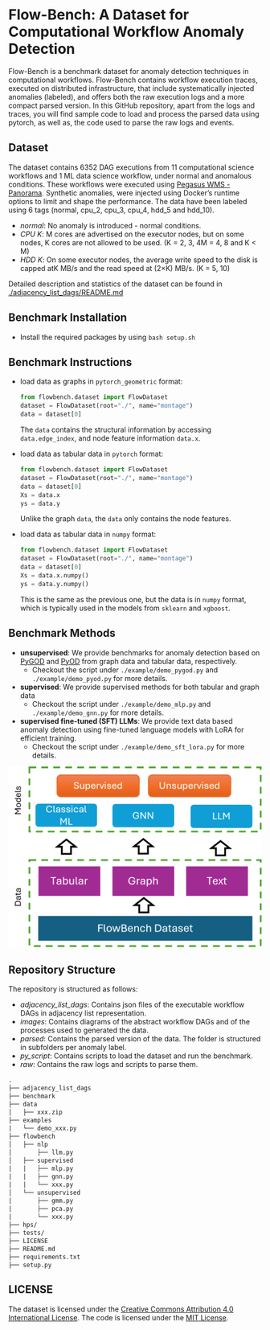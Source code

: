 # Flow-Bench: A Dataset for Computational Workflow Anomaly Detection

Flow-Bench is a benchmark dataset for anomaly detection techniques in computational workflows.
Flow-Bench contains workflow execution traces, executed on distributed infrastructure, that include systematically injected anomalies (labeled), and offers both the raw execution logs and a more compact parsed version. 
In this GitHub repository, apart from the logs and traces, you will find sample code to load and process the parsed data using pytorch, as well as, the code used to parse the raw logs and events.

## Dataset

The dataset contains 6352 DAG executions from 11 computational science workflows and 1 ML data science workflow, under normal and anomalous conditions. These workflows were executed using [Pegasus WMS - Panorama](https://github.com/pegasus-isi/pegasus/tree/panorama). Synthetic anomalies, were injected using Docker’s runtime options to limit and shape the performance. The data have been labeled using 6 tags (normal, cpu_2, cpu_3, cpu_4, hdd_5 and hdd_10).

- *normal*: No anomaly is introduced - normal conditions.
- *CPU K*: M cores are advertised on the executor nodes, but on some nodes, K cores are not allowed to be used. (K = 2, 3, 4M = 4, 8 and K < M)
- *HDD K*: On some executor nodes, the average write speed to the disk is capped atK MB/s and the read speed at (2×K) MB/s. (K = 5, 10)

Detailed description and statistics of the dataset can be found in [./adjacency_list_dags/README.md](./adjacency_list_dags/README.md)

## Benchmark Installation

* Install the required packages by using `bash setup.sh`

## Benchmark Instructions

* load data as graphs in `pytorch_geometric` format:
  
  ```python
  from flowbench.dataset import FlowDataset
  dataset = FlowDataset(root="./", name="montage")
  data = dataset[0]
  ```
  
  The `data` contains the structural information by accessing `data.edge_index`, and node feature information `data.x`.

* load data as tabular data in `pytorch` format:

  ```python
  from flowbench.dataset import FlowDataset
  dataset = FlowDataset(root="./", name="montage")
  data = dataset[0]
  Xs = data.x
  ys = data.y
  ```

  Unlike the graph `data`, the `data` only contains the node features.

* load data as tabular data in `numpy` format:

  ```python
  from flowbench.dataset import FlowDataset
  dataset = FlowDataset(root="./", name="montage")
  data = dataset[0]
  Xs = data.x.numpy()
  ys = data.y.numpy()
  ```

  This is the same as the previous one, but the data is in `numpy` format, which is typically used in the models from `sklearn` and `xgboost`.

## Benchmark Methods

* __unsupervised__: We provide benchmarks for anomaly detection based on [PyGOD](https://docs.pygod.org/en/latest/index.html) and [PyOD](https://pyod.readthedocs.io/en/latest/index.html) from graph data and tabular data, respectively.
  * Checkout the script under `./example/demo_pygod.py` and `./example/demo_pyod.py` for more details.
* __supervised__: We provide supervised methods for both tabular and graph data
  * Checkout the script under `./example/demo_mlp.py` and `./example/demo_gnn.py` for more details.
* __supervised fine-tuned (SFT) LLMs__: We provide text data based anomaly detection using fine-tuned language models with LoRA for efficient training.
  * Checkout the script under `./example/demo_sft_lora.py` for more details.



<p align="center">
<img src="images/flowbench.png" alt="Comparison of models using the benchmark dataset."/>
</p> 

## Repository Structure

The repository is structured as follows:
- *adjacency_list_dags*: Contains json files of the executable workflow DAGs in adjacency list representation.
- *images*: Contains diagrams of the abstract workflow DAGs and of the processes used to generated the data.
- *parsed*: Contains the parsed version of the data. The folder is structured in subfolders per anomaly label.
- *py_script*: Contains scripts to load the dataset and run the benchmark.
- *raw*: Contains the raw logs and scripts to parse them.

```
.
├── adjacency_list_dags
├── benchmark
├── data 
│   ├── xxx.zip
├── examples
|   └── demo_xxx.py
├── flowbench
│   ├── nlp
│       ├── llm.py
│   ├── supervised
|   |   ├── mlp.py
|   |   ├── gnn.py
|   |   └── xxx.py
│   └── unsupervised
|       ├── gmm.py
|       ├── pca.py
|       └── xxx.py
├── hps/
├── tests/
├── LICENSE
├── README.md
├── requirements.txt
├── setup.py
```


## LICENSE

The dataset is licensed under the [Creative Commons Attribution 4.0 International License](https://creativecommons.org/licenses/by/4.0/).
The code is licensed under the [MIT License](https://opensource.org/licenses/MIT).